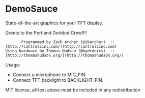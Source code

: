 # DemoSauce

State-of-the-art graphics for your TFT display.

Greets to the Portland Dorkbot Crew!!!!

```
       Programmed by Zach Archer (@zkarcher)  ::  [http://controlzinc.com/](http://controlzinc.com)
Using hardware by Thomas Hudson (@hydronics)  ::  [http://thomashudson.org/](http://thomashudson.org/)
```

Usage:
  * Connect a microphone to MIC_PIN.
  * Connect TFT backlight to BACKLIGHT_PIN.

MIT license, all text above must be included in any redistribution
